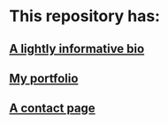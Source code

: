 # This repository has:
## [A lightly informative bio](https://dph0718.github.io/Responsive-Portfolio/index.html)
## [My portfolio](https://dph0718.github.io/Responsive-Portfolio/portfolio.html)
## [A contact page](https://dph0718.github.io/Responsive-Portfolio/contact.html)
